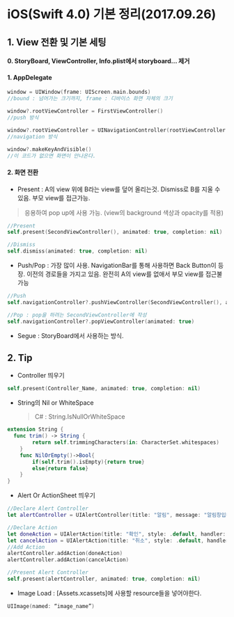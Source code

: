 # iOS(Swift 4.0) 기본 정리(2017.09.26)

## 1. View 전환 및 기본 세팅

#### 0. StoryBoard, ViewController, Info.plist에서 storyboard… 제거

#### 1. AppDelegate

```swift
window = UIWindow(frame: UIScreen.main.bounds)
//bound : 넘어가는 크기까지, frame : 디바이스 화면 자체의 크기

window?.rootViewController = FirstViewController()
//push 방식

window?.rootViewController = UINavigationController(rootViewController: FirstViewController())
//navigation 방식

window?.makeKeyAndVisible()
//이 코드가 없으면 화면이 안나온다.
```

#### 2. 화면 전환

- Present : A의 view 위에 B라는 view를 덮어 올리는것. Dismiss로 B를 지울 수 있음. 부모 view를 접근가능.

> 응용하여 pop up에 사용 가능. (view의 background 색상과 opacity를 적용)

```swift
//Present
self.present(SecondViewController(), animated: true, completion: nil)

//Dismiss
self.dismiss(animated: true, completion: nil)
```

- Push/Pop : 가장 많이 사용. NavigationBar를 통해 사용하면 Back Button이 등장. 이전의 경로들을 가지고 있음. 완전히 A의 view를 없애서 부모 view를 접근불가능

```swift
//Push
self.navigationController?.pushViewController(SecondViewController(), animated: true)

//Pop : pop을 하려는 SecondViewController에 작성
self.navigationController?.popViewController(animated: true)
```

- Segue : StoryBoard에서 사용하는 방식.

## 2. Tip

- Controller 띄우기

```swift
self.present(Controller_Name, animated: true, completion: nil)
```

- String의 Nil or WhiteSpace 

  > C# : String.IsNullOrWhiteSpace

```swift
extension String {
  func trim() -> String {
        return self.trimmingCharacters(in: CharacterSet.whitespaces)
    }
    func NilOrEmpty()->Bool{
        if(self.trim().isEmpty){return true}
        else{return false}
    }
}
```

- Alert Or ActionSheet 띄우기

```swift
//Declare Alert Controller
let alertController = UIAlertController(title: "알림", message: "알림창입니다", preferredStyle: .alert)

//Declare Action
let doneAction = UIAlertAction(title: "확인", style: .default, handler: {(UIAlertAction) in print("확인되었습니다")})
let cancelAction = UIAlertAction(title: "취소", style: .default, handler: nil)
//Add Action
alertController.addAction(doneAction)
alertController.addAction(cancelAction)

//Present Alert Controller
self.present(alertController, animated: true, completion: nil)
```

- Image Load : [Assets.xcassets]에 사용할 resource들을 넣어야한다.

```swift
UIImage(named: “image_name”)
```

##### 